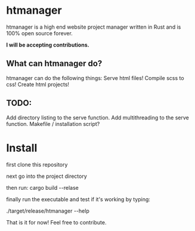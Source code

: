 # htmanager

htmanager is a high end website project manager written in Rust and is 100% open source forever.

**I will be accepting contributions.**

## What can htmanager do?

htmanager can do the following things:
Serve html files!
Compile scss to css!
Create html projects!

## TODO:
Add directory listing to the serve function.
Add multithreading to the serve function.
Makefile / installation script?

# Install 
first clone this repository

next go into the project directory

then run: cargo build --relase

finally run the executable and test if it's working by typing:

./target/release/htmanager --help


That is it for now! Feel free to contribute.
